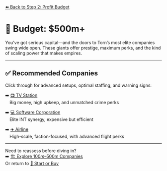 [⬅️ Back to Step 2: Profit Budget](goal_profit.md)

# 💎 Budget: $500m+  
You've got serious capital—and the doors to Torn’s most elite companies swing wide open. These giants offer prestige, maximum perks, and the kind of scaling power that makes empires.

---

## ✅ Recommended Companies

Click through for advanced setups, optimal staffing, and warning signs:

➡️ [📺 TV Station](rec_tv_station.md)  
 Big money, high upkeep, and unmatched crime perks

➡️ [💻 Software Corporation](rec_software_corp.md)  
 Elite INT synergy, expensive but efficient

➡️ [✈️ Airline](rec_airline.md)  
 High-scale, faction-focused, with advanced flight perks

---

Need to reassess before diving in?  
➡️ [🏗️ Explore $100m–$500m Companies](budget_mid_profit.md)  
Or return to [🚀 Start or Buy](../start_or_buy.md)
